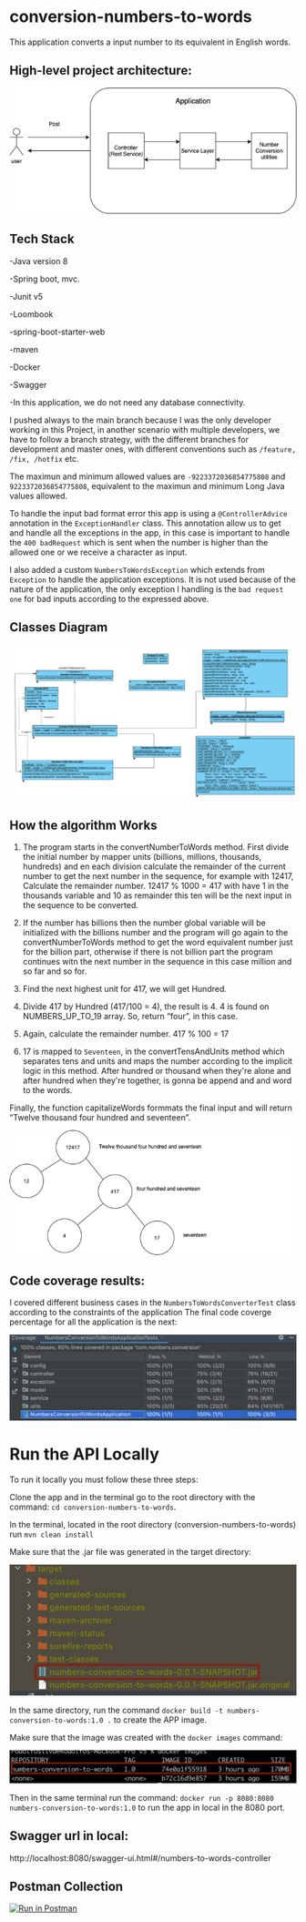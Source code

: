 # conversion-numbers-to-words

This application converts a input number to its equivalent in English words. 

## High-level project architecture:
<img src = "src/main/resources/images/GeneralOverview.png" />

## Tech Stack

-Java version 8

-Spring boot, mvc.

-Junit v5

-Loombook

-spring-boot-starter-web

-maven

-Docker

-Swagger

-In this application, we do not need any database connectivity.

I pushed always to the main branch because I was the only developer working in this Project, in another scenario with multiple developers, we have to follow a branch strategy, with the different branches for development and master ones, with different conventions such as ```/feature, /fix, /hotfix``` etc.

The maximun and minimum allowed values are ```-9223372036854775808``` and ```9223372036854775808```, equivalent to the maximun and minimum Long Java values allowed.

To handle the input bad format error this app is using a ```@ControllerAdvice``` annotation in the ```ExceptionHandler``` class. This annotation allow us to get and handle all the exceptions in the app, in this case is important to handle the ```400 badRequest``` which is sent when the number is higher than the allowed one or we receive a character as input.

I also added a custom ```NumbersToWordsException``` which extends from ```Exception``` to handle the application exceptions. It is not used because of the nature of the application, the only exception I handling is the ```bad request one``` for bad inputs according to the expressed above.

##  Classes Diagram

<img src = "src/main/resources/images/classDiagram.png" />

##  How the algorithm Works

1) The program starts in the convertNumberToWords method. First divide the initial number by mapper units (billions,  millions, thousands, hundreds) and en each division calculate the remainder of the current number to get the next number in the sequence, for example with 12417, Calculate the remainder number. 12417 % 1000 = 417 with have 1 in the thousands variable and 10 as remainder this ten will be the next input in the sequence to be converted.

2) If the number has billions then the number global variable will be initialized with the billions number and the program will go again to the convertNumberToWords method to get the word equivalent number just for the billion part, otherwise if there is not billion part the program continues witn the next number in the sequence in this case million and so far and so for.

3) Find the next highest unit for 417, we will get Hundred.

4) Divide 417 by Hundred (417/100 = 4), the result is 4. 4 is found on NUMBERS_UP_TO_19 array. So, return “four”, in this case.

5) Again, calculate the remainder number. 417 % 100 = 17

6) 17 is mapped to ```Seventeen```, in the convertTensAndUnits method which separates tens and units and maps the number according to the implicit logic in this method. After hundred or thousand when they're alone and after hundred when they're together, is gonna be append and and word to the words.

Finally, the function capitalizeWords formmats the final input and  will return “Twelve thousand four hundred and seventeen”.

<img src = "src/main/resources/images/Algorithm.png" />



##  Code coverage results:

I covered different business cases in the ```NumbersToWordsConverterTest``` class according to the constraints of the application The final code coverge percentage for all the application is the next:

<img src = "src/main/resources/images/coverageDiagram.png" />


# Run the API Locally

To run it locally you must follow these three steps:

Clone the app and in the terminal go to the root directory with the command: ```cd conversion-numbers-to-words```.

In the terminal, located in the root directory (conversion-numbers-to-words) run ```mvn clean install```

Make sure that the .jar file was generated in the target directory:

<img src = "src/main/resources/images/jarGenerated.png" />


In the same directory, run the command ```docker build -t numbers-conversion-to-words:1.0 .``` to create the APP image.

Make sure that the image was created with the ```docker images``` command: 

<img src = "src/main/resources/images/DockerImage.png" />

Then in the same terminal run the command:  ```docker run -p 8080:8080 numbers-conversion-to-words:1.0``` to run the app in local in the 8080 port.

## Swagger url in local:

http://localhost:8080/swagger-ui.html#/numbers-to-words-controller

## Postman Collection 

[![Run in Postman](https://run.pstmn.io/button.svg)](https://app.getpostman.com/run-collection/b38bcdcf721e2ba6fbb0)
